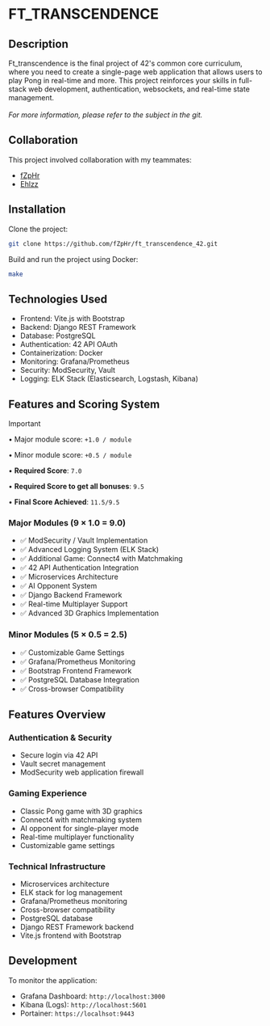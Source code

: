 # FT_TRANSCENDENCE
## Description
Ft_transcendence is the final project of 42's common core curriculum, where you need to create a single-page web application that allows users to play Pong in real-time and more. This project reinforces your skills in full-stack web development, authentication, websockets, and real-time state management.
<br><br>
*For more information, please refer to the subject in the git.*

## Collaboration
This project involved collaboration with my teammates:
- [fZpHr](https://github.com/fZpHr)
- [Ehlzz](https://github.com/Ehlzz)

## Installation
Clone the project:
```bash
git clone https://github.com/fZpHr/ft_transcendence_42.git
```

Build and run the project using Docker:
```bash
make
```

## Technologies Used
- Frontend: Vite.js with Bootstrap
- Backend: Django REST Framework
- Database: PostgreSQL
- Authentication: 42 API OAuth
- Containerization: Docker
- Monitoring: Grafana/Prometheus
- Security: ModSecurity, Vault
- Logging: ELK Stack (Elasticsearch, Logstash, Kibana)

## Features and Scoring System
> [!IMPORTANT]
>
> • Major module score: `+1.0 / module`
>
> • Minor module score: `+0.5 / module`
>
> • **Required Score**: `7.0`
>
> • **Required Score to get all bonuses**: `9.5`
>
> • **Final Score Achieved**: `11.5/9.5`

### Major Modules (9 × 1.0 = 9.0)
- ✅ ModSecurity / Vault Implementation
- ✅ Advanced Logging System (ELK Stack)
- ✅ Additional Game: Connect4 with Matchmaking
- ✅ 42 API Authentication Integration
- ✅ Microservices Architecture
- ✅ AI Opponent System
- ✅ Django Backend Framework
- ✅ Real-time Multiplayer Support
- ✅ Advanced 3D Graphics Implementation

### Minor Modules (5 × 0.5 = 2.5)
- ✅ Customizable Game Settings
- ✅ Grafana/Prometheus Monitoring
- ✅ Bootstrap Frontend Framework
- ✅ PostgreSQL Database Integration
- ✅ Cross-browser Compatibility

## Features Overview

### Authentication & Security
- Secure login via 42 API
- Vault secret management
- ModSecurity web application firewall

### Gaming Experience
- Classic Pong game with 3D graphics
- Connect4 with matchmaking system
- AI opponent for single-player mode
- Real-time multiplayer functionality
- Customizable game settings

### Technical Infrastructure
- Microservices architecture
- ELK stack for log management
- Grafana/Prometheus monitoring
- Cross-browser compatibility
- PostgreSQL database
- Django REST Framework backend
- Vite.js frontend with Bootstrap

## Development
To monitor the application:
- Grafana Dashboard: `http://localhost:3000`
- Kibana (Logs): `http://localhost:5601`
- Portainer: `https://localhsot:9443`
 

